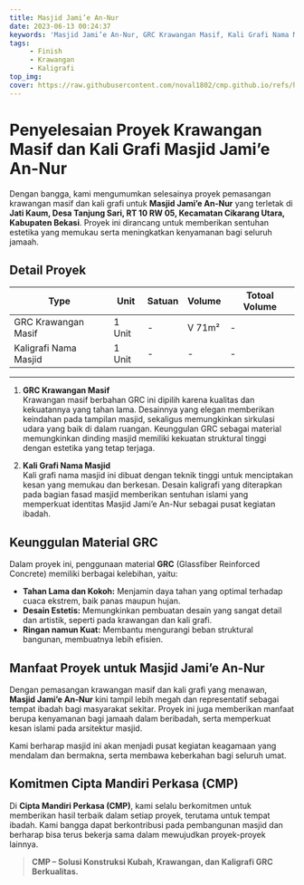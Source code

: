 ```yaml
---
title: Masjid Jami’e An-Nur
date: 2023-06-13 00:24:37
keywords: 'Masjid Jami’e An-Nur, GRC Krawangan Masif, Kali Grafi Nama Masjid, Masjid di Cikarang Utara, Krawangan GRC, Konstruksi GRC, Kaligrafi Nama Masjid, Proyek GRC Masjid, Krawangan Masjid Bekasi, Masjid Jami’e An-Nur Cikarang Utara'
tags: 
     - Finish
     - Krawangan
     - Kaligrafi
top_img:
cover: https://raw.githubusercontent.com/noval1802/cmp.github.io/refs/heads/main/asset/IMG_9032.jpg
---
```


# **Penyelesaian Proyek Krawangan Masif dan Kali Grafi Masjid Jami’e An-Nur**  

Dengan bangga, kami mengumumkan selesainya proyek pemasangan krawangan masif dan kali grafi untuk **Masjid Jami’e An-Nur** yang terletak di **Jati Kaum, Desa Tanjung Sari, RT 10 RW 05, Kecamatan Cikarang Utara, Kabupaten Bekasi**. Proyek ini dirancang untuk memberikan sentuhan estetika yang memukau serta meningkatkan kenyamanan bagi seluruh jamaah.  

## **Detail Proyek**  

|       Type      |  Unit  | Satuan |   Volume    | Totoal Volume |
| --------------- | ------ | ------ | ----------- | ------------- |
| GRC Krawangan Masif | 1 Unit | - | V 71m² | - |
| Kaligrafi Nama Masjid | 1 Unit | - | - | - |
---

1. **GRC Krawangan Masif**  
   Krawangan masif berbahan GRC ini dipilih karena kualitas dan kekuatannya yang tahan lama. Desainnya yang elegan memberikan keindahan pada tampilan masjid, sekaligus memungkinkan sirkulasi udara yang baik di dalam ruangan. Keunggulan GRC sebagai material memungkinkan dinding masjid memiliki kekuatan struktural tinggi dengan estetika yang tetap terjaga.  

2. **Kali Grafi Nama Masjid**  
   Kali grafi nama masjid ini dibuat dengan teknik tinggi untuk menciptakan kesan yang memukau dan berkesan. Desain kaligrafi yang diterapkan pada bagian fasad masjid memberikan sentuhan islami yang memperkuat identitas Masjid Jami’e An-Nur sebagai pusat kegiatan ibadah.  

## **Keunggulan Material GRC**  
Dalam proyek ini, penggunaan material **GRC** (Glassfiber Reinforced Concrete) memiliki berbagai kelebihan, yaitu:  
- **Tahan Lama dan Kokoh:** Menjamin daya tahan yang optimal terhadap cuaca ekstrem, baik panas maupun hujan.  
- **Desain Estetis:** Memungkinkan pembuatan desain yang sangat detail dan artistik, seperti pada krawangan dan kali grafi.  
- **Ringan namun Kuat:** Membantu mengurangi beban struktural bangunan, membuatnya lebih efisien.  

## **Manfaat Proyek untuk Masjid Jami’e An-Nur**  
Dengan pemasangan krawangan masif dan kali grafi yang menawan, **Masjid Jami’e An-Nur** kini tampil lebih megah dan representatif sebagai tempat ibadah bagi masyarakat sekitar. Proyek ini juga memberikan manfaat berupa kenyamanan bagi jamaah dalam beribadah, serta memperkuat kesan islami pada arsitektur masjid.  

Kami berharap masjid ini akan menjadi pusat kegiatan keagamaan yang mendalam dan bermakna, serta membawa keberkahan bagi seluruh umat.  

## **Komitmen Cipta Mandiri Perkasa (CMP)**  
Di **Cipta Mandiri Perkasa (CMP)**, kami selalu berkomitmen untuk memberikan hasil terbaik dalam setiap proyek, terutama untuk tempat ibadah. Kami bangga dapat berkontribusi pada pembangunan masjid dan berharap bisa terus bekerja sama dalam mewujudkan proyek-proyek lainnya.  

>**CMP – Solusi Konstruksi Kubah, Krawangan, dan Kaligrafi GRC Berkualitas.**
